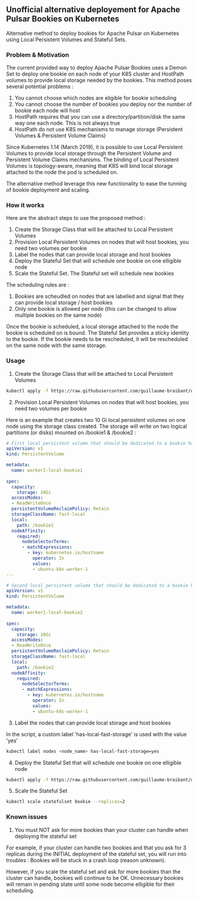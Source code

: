 ## Unofficial alternative deployement for Apache Pulsar Bookies on Kubernetes
Alternative method to deploy bookies for Apache Pulsar on Kubernetes using Local Persistent Volumes and Stateful Sets.

### Problem & Motivation

The current provided way to deploy Apache Pulsar Bookies uses a Demon Set to deploy one bookie on each node of your K8S cluster and HostPath volumes to provide local storage needed by the bookies. This method poses several potential problems :

1. You cannot choose which nodes are eligible for bookie scheduling
2. You cannot choose the number of bookies you deploy nor the number of bookie each node will host
3. HostPath requires that you can use a directory/partition/disk the same way one each node. This is not always true
4. HostPath do not use K8S mechanisms to manage storage (Persistent Volumes & Persistent Volume Claims) 

Since Kubernetes 1.14 (March 2019), it is possible to use Local Persistent Volumes to provide local storage through the Persistent Volume and Persistent Volume Claims mechanisms. The binding of Local Persistent Volumes is topology-aware, meaning that K8S will bind local storage attached to the node the pod is scheduled on.

The alternative method leverage this new functionality to ease the tunning of bookie deployment and scaling.

### How it works

Here are the abstract steps to use the proposed method :

1. Create the Storage Class that will be attached to Local Persistent Volumes
2. Provision Local Persistent Volumes on nodes that will host bookies, you need two volumes per bookie
3. Label the nodes that can provide local storage and host bookies
4. Deploy the Stateful Set that will schedule one bookie on one elligible node
5. Scale the Stateful Set. The Stateful set will schedule new bookies

The scheduling rules are :

1. Bookies are scheudled on nodes that are labelled and signal that they can provide local storage / host bookies
2. Only one bookie is allowed per node (this can be changed to allow multiple bookies on the same node)

Once the bookie is scheduled, a local storage attached to the node the bookie is scheduled on is bound. The Stateful Set provides a sticky identity to the bookie. If the bookie needs to be rescheduled, it will be rescheduled on the same node with the same storage.

### Usage

1. Create the Storage Class that will be attached to Local Persistent Volumes

```bash
kubectl apply -f https://raw.githubusercontent.com/guillaume-braibant/unofficial-pulsar-k8s-bookies/master/fast-local-storage-class.yaml
```

2. Provision Local Persistent Volumes on nodes that will host bookies, you need two volumes per bookie

Here is an example that creates two 10 Gi local persistent volumes on one node using the storage class created. The storage will write on two logical partitions (or disks) mounted on /bookie1 & /bookie2 :

```yaml
# First local persistent volume that should be dedicated to a bookie hosted on the node
apiVersion: v1
kind: PersistentVolume

metadata:
  name: worker1-local-bookie1
 
spec:
  capacity:
    storage: 10Gi
  accessModes:
  - ReadWriteOnce
  persistentVolumeReclaimPolicy: Retain
  storageClassName: fast-local
  local:
    path: /bookie1
  nodeAffinity:
    required:
      nodeSelectorTerms:
      - matchExpressions:
        - key: kubernetes.io/hostname
          operator: In
          values:
          - ubuntu-k8s-worker-1
---

# Second local persistent volume that should be dedicated to a bookie hosted on the node
apiVersion: v1
kind: PersistentVolume

metadata:
  name: worker1-local-bookie2
  
spec:
  capacity:
    storage: 10Gi
  accessModes:
  - ReadWriteOnce
  persistentVolumeReclaimPolicy: Retain
  storageClassName: fast-local
  local:
    path: /bookie2
  nodeAffinity:
    required:
      nodeSelectorTerms:
      - matchExpressions:
        - key: kubernetes.io/hostname
          operator: In
          values:
          - ubuntu-k8s-worker-1
```

3. Label the nodes that can provide local storage and host bookies

In the script, a custom label 'has-local-fast-storage' is used with the value 'yes'

```bash
kubectl label nodes <node_name> has-local-fast-storage=yes
```

4. Deploy the Stateful Set that will schedule one bookie on one elligible node

```bash
kubectl apply -f https://raw.githubusercontent.com/guillaume-braibant/unofficial-pulsar-k8s-bookies/master/bookie-alternative.yaml
```

5. Scale the Stateful Set

```bash
kubectl scale statefulset bookie --replicas=2
```

### Known issues

1. You must NOT ask for more bookies than your cluster can handle when deploying the stateful set

For example, if your cluster can handle two bookies and that you ask for 3 replicas during the INITIAL deployment of the stateful set, you will run into troubles : Bookies will be stuck in a crash loop (reason unknown).

However, if you scale the stateful set and ask for more bookies than the cluster can handle, bookies will continue to be OK. Unnecessary bookies will remain in pending state until some node become elligible for their scheduling.
